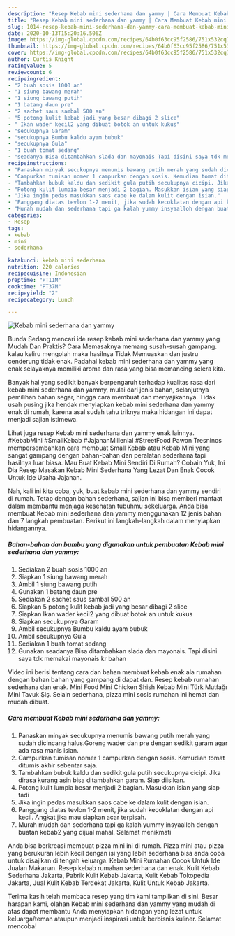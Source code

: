 ```yaml
---
description: "Resep Kebab mini sederhana dan yammy | Cara Membuat Kebab mini sederhana dan yammy Yang Mudah Dan Praktis"
title: "Resep Kebab mini sederhana dan yammy | Cara Membuat Kebab mini sederhana dan yammy Yang Mudah Dan Praktis"
slug: 1014-resep-kebab-mini-sederhana-dan-yammy-cara-membuat-kebab-mini-sederhana-dan-yammy-yang-mudah-dan-praktis
date: 2020-10-13T15:20:16.506Z
image: https://img-global.cpcdn.com/recipes/64b0f63cc95f2586/751x532cq70/kebab-mini-sederhana-dan-yammy-foto-resep-utama.jpg
thumbnail: https://img-global.cpcdn.com/recipes/64b0f63cc95f2586/751x532cq70/kebab-mini-sederhana-dan-yammy-foto-resep-utama.jpg
cover: https://img-global.cpcdn.com/recipes/64b0f63cc95f2586/751x532cq70/kebab-mini-sederhana-dan-yammy-foto-resep-utama.jpg
author: Curtis Knight
ratingvalue: 5
reviewcount: 6
recipeingredient:
- "2 buah sosis 1000 an"
- "1 siung bawang merah"
- "1 siung bawang putih"
- "1 batang daun pre"
- "2 sachet saus sambal 500 an"
- "5 potong kulit kebab jadi yang besar dibagi 2 slice"
- " Ikan wader kecil2 yang dibuat botok an untuk kukus"
- "secukupnya Garam"
- "secukupnya Bumbu kaldu ayam bubuk"
- "secukupnya Gula"
- "1 buah tomat sedang"
- "seadanya Bisa ditambahkan slada dan mayonais Tapi disini saya tdk memakai mayonais kr bahan"
recipeinstructions:
- "Panaskan minyak secukupnya menumis bawang putih merah yang sudah dicincang halus.Goreng wader dan pre dengan sedikit garam agar ada rasa manis isian."
- "Campurkan tumisan nomer 1 campurkan dengan sosis. Kemudian tomat ditumis akhir sebentar saja."
- "Tambahkan bubuk kaldu dan sedikit gula putih secukupnya cicipi. Jika dirasa kurang asin bisa ditambahkan garam. Siap diisikan."
- "Potong kulit lumpia besar menjadi 2 bagian. Masukkan isian yang siap tadi"
- "Jika ingin pedas masukkan saos cabe ke dalam kulit dengan isian."
- "Panggang diatas tevlon 1-2 menit, jika sudah kecoklatan dengan api kecil. Angkat jika mau siapkan acar terpisah."
- "Murah mudah dan sederhana tapi ga kalah yummy insyaalloh dengan buatan kebab2 yang dijual mahal. Selamat menikmati"
categories:
- Resep
tags:
- kebab
- mini
- sederhana

katakunci: kebab mini sederhana 
nutrition: 220 calories
recipecuisine: Indonesian
preptime: "PT11M"
cooktime: "PT37M"
recipeyield: "2"
recipecategory: Lunch

---
```



![Kebab mini sederhana dan yammy](https://img-global.cpcdn.com/recipes/64b0f63cc95f2586/751x532cq70/kebab-mini-sederhana-dan-yammy-foto-resep-utama.jpg)

Bunda Sedang mencari ide resep kebab mini sederhana dan yammy yang Mudah Dan Praktis? Cara Memasaknya memang susah-susah gampang. kalau keliru mengolah maka hasilnya Tidak Memuaskan dan justru cenderung tidak enak. Padahal kebab mini sederhana dan yammy yang enak selayaknya memiliki aroma dan rasa yang bisa memancing selera kita.

Banyak hal yang sedikit banyak berpengaruh terhadap kualitas rasa dari kebab mini sederhana dan yammy, mulai dari jenis bahan, selanjutnya pemilihan bahan segar, hingga cara membuat dan menyajikannya. Tidak usah pusing jika hendak menyiapkan kebab mini sederhana dan yammy enak di rumah, karena asal sudah tahu triknya maka hidangan ini dapat menjadi sajian istimewa.

Lihat juga resep Kebab mini sederhana dan yammy enak lainnya. #KebabMini #SmallKebab #JajananMillenial #StreetFood Pawon Tresninos mempersembahkan cara membuat Small Kebab atau Kebab Mini yang sangat gampang dengan bahan-bahan dan peralatan sederhana tapi hasilnya luar biasa. Mau Buat Kebab Mini Sendiri Di Rumah? Cobain Yuk, Ini Dia Resep Masakan Kebab Mini Sederhana Yang Lezat Dan Enak Cocok Untuk Ide Usaha Jajanan.


Nah, kali ini kita coba, yuk, buat kebab mini sederhana dan yammy sendiri di rumah. Tetap dengan bahan sederhana, sajian ini bisa memberi manfaat dalam membantu menjaga kesehatan tubuhmu sekeluarga. Anda bisa membuat Kebab mini sederhana dan yammy menggunakan 12 jenis bahan dan 7 langkah pembuatan. Berikut ini langkah-langkah dalam menyiapkan hidangannya.

<!--inarticleads1-->

##### Bahan-bahan dan bumbu yang digunakan untuk pembuatan Kebab mini sederhana dan yammy:

1. Sediakan 2 buah sosis 1000 an
1. Siapkan 1 siung bawang merah
1. Ambil 1 siung bawang putih
1. Gunakan 1 batang daun pre
1. Sediakan 2 sachet saus sambal 500 an
1. Siapkan 5 potong kulit kebab jadi yang besar dibagi 2 slice
1. Siapkan  Ikan wader kecil2 yang dibuat botok an untuk kukus
1. Siapkan secukupnya Garam
1. Ambil secukupnya Bumbu kaldu ayam bubuk
1. Ambil secukupnya Gula
1. Sediakan 1 buah tomat sedang
1. Gunakan seadanya Bisa ditambahkan slada dan mayonais. Tapi disini saya tdk memakai mayonais kr bahan


Video ini berisi tentang cara dan bahan membuat kebab enak ala rumahan dengan bahan bahan yang gampang di dapat dan. Resep kebab rumahan sederhana dan enak. Mini Food Mini Chicken Shish Kebab Mini Türk Mutfağı Mini Tavuk Şiş. Selain sederhana, pizza mini sosis rumahan ini hemat dan mudah dibuat. 

<!--inarticleads2-->

##### Cara membuat Kebab mini sederhana dan yammy:

1. Panaskan minyak secukupnya menumis bawang putih merah yang sudah dicincang halus.Goreng wader dan pre dengan sedikit garam agar ada rasa manis isian.
1. Campurkan tumisan nomer 1 campurkan dengan sosis. Kemudian tomat ditumis akhir sebentar saja.
1. Tambahkan bubuk kaldu dan sedikit gula putih secukupnya cicipi. Jika dirasa kurang asin bisa ditambahkan garam. Siap diisikan.
1. Potong kulit lumpia besar menjadi 2 bagian. Masukkan isian yang siap tadi
1. Jika ingin pedas masukkan saos cabe ke dalam kulit dengan isian.
1. Panggang diatas tevlon 1-2 menit, jika sudah kecoklatan dengan api kecil. Angkat jika mau siapkan acar terpisah.
1. Murah mudah dan sederhana tapi ga kalah yummy insyaalloh dengan buatan kebab2 yang dijual mahal. Selamat menikmati


Anda bisa berkreasi membuat pizza mini ini di rumah. Pizza mini atau pizza yang berukuran lebih kecil dengan isi yang lebih sederhana bisa anda coba untuk disajikan di tengah keluarga. Kebab Mini Rumahan Cocok Untuk Ide Jualan Makanan. Resep kebab rumahan sederhana dan enak. Kulit Kebab Sederhana Jakarta, Pabrik Kulit Kebab Jakarta, Kulit Kebab Tokopedia Jakarta, Jual Kulit Kebab Terdekat Jakarta, Kulit Untuk Kebab Jakarta. 

Terima kasih telah membaca resep yang tim kami tampilkan di sini. Besar harapan kami, olahan Kebab mini sederhana dan yammy yang mudah di atas dapat membantu Anda menyiapkan hidangan yang lezat untuk keluarga/teman ataupun menjadi inspirasi untuk berbisnis kuliner. Selamat mencoba!
